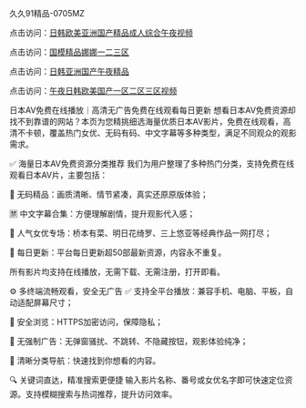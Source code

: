 
久久91精品-0705MZ


点击访问：<a href="https://tfda.pages.dev/">日韩欧美亚洲国产精品成人综合午夜视频</a>

点击访问：<a href="https://fdhf-454.pages.dev/">国模精品娜娜一二三区</a>

点击访问：<a href="https://gda-c7m.pages.dev/">日韩亚洲国产午夜精品</a>

点击访问：<a href="https://gsd-agv.pages.dev/">午夜日韩欧美国产一区二区三区视频</a>



日本AV免费在线播放｜高清无广告免费在线观看每日更新
想看日本AV免费资源却找不到靠谱的网站？本页为您精挑细选海量优质日本AV影片，免费在线观看，高清不卡顿，覆盖热门女优、无码有码、中文字幕等多种类型，满足不同观众的观影需求。

✅ 海量日本AV免费资源分类推荐
我们为用户整理了多种热门分类，支持免费在线观看日本AV片，主要包括：

🔞 无码精品：画质清晰、情节紧凑，真实还原原版体验；

🈲 中文字幕合集：方便理解剧情，提升观影代入感；

🌟 人气女优专场：桥本有菜、明日花绮罗、三上悠亚等经典作品一网打尽；

📅 每日更新：平台每日更新超50部最新资源，内容永不重复。

所有影片均支持在线播放，无需下载、无需注册，打开即看。

⚙️ 多终端流畅观看，安全无广告
✅ 支持全平台播放：兼容手机、电脑、平板，自动适配屏幕尺寸；

🔐 安全浏览：HTTPS加密访问，保障隐私；

🚫 无强制广告：无弹窗骚扰、不跳转、不隐藏按钮，观影体验纯净；

💬 清晰分类导航：快速找到你想看的内容。

🔍 关键词直达，精准搜索更便捷
输入影片名称、番号或女优名字即可快速定位资源。支持模糊搜索与热词推荐，提升访问效率。























<span style="display:none;">[Canonical link]( https://github.com/sec20250705/sec06 ）</span>
